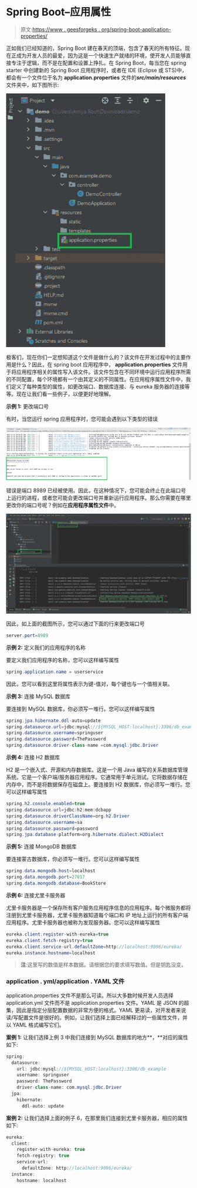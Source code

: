 # Spring Boot–应用属性

> 原文:[https://www . geesforgeks . org/spring-boot-application-properties/](https://www.geeksforgeeks.org/spring-boot-application-properties/)

正如我们已经知道的，Spring Boot 建在春天的顶端，包含了春天的所有特征。现在正成为开发人员的最爱，因为这是一个快速生产就绪的环境，使开发人员能够直接专注于逻辑，而不是在配置和设置上挣扎。在 Spring Boot，每当您在 spring starter 中创建新的 Spring Boot 应用程序时，或者在 IDE (Eclipse 或 STS)中，都会有一个文件位于名为 **application.properties** 文件的***src/main/resources***文件夹中，如下图所示:

![](img/706dc3e294e7aaca874f108155365626.png)

极客们，现在你们一定想知道这个文件是做什么的？该文件在开发过程中的主要作用是什么？因此，在 spring boot 应用程序中， **application.properties** 文件用于将应用程序相关的属性写入该文件。该文件包含在不同环境中运行应用程序所需的不同配置，每个环境都有一个由其定义的不同属性。在应用程序属性文件中，我们定义了每种类型的属性，如更改端口、数据库连接、与 eureka 服务器的连接等等。现在让我们看一些例子，以便更好地理解。

**示例 1:** 更改端口号

有时，当您运行 spring 应用程序时，您可能会遇到以下类型的错误

![](img/5b7ddad0b0dc6277ad3c80129bdc3e65.png)

错误是端口 8989 已经被使用。因此，在这种情况下，您可能会终止在此端口号上运行的进程，或者您可能会更改端口号并重新运行应用程序。那么你需要在哪里更改你的端口号呢？例如在**应用程序属性文件**中。

![](img/45fca8c5fd77a1f0ac7fb06739918b3e.png)

因此，如上面的截图所示，您可以通过下面的行来更改端口号

```java
server.port=8989
```

**示例 2:** 定义我们的应用程序的名称

要定义我们应用程序的名称，您可以这样编写属性

```java
spring.application.name = userservice
```

因此，您可以看到这里将属性表示为键-值对，每个键也与一个值相关联。

**示例 3:** 连接 MySQL 数据库

要连接到 MySQL 数据库，你必须写一堆行。您可以这样编写属性

```java
spring.jpa.hibernate.ddl-auto=update
spring.datasource.url=jdbc:mysql://${MYSQL_HOST:localhost}:3306/db_example
spring.datasource.username=springuser
spring.datasource.password=ThePassword
spring.datasource.driver-class-name =com.mysql.jdbc.Driver
```

**示例 4:** 连接 H2 数据库

H2 是一个嵌入式、开源和内存数据库。这是一个用 Java 编写的关系数据库管理系统。它是一个客户端/服务器应用程序。它通常用于单元测试。它将数据存储在内存中，而不是将数据保存在磁盘上。要连接到 H2 数据库，你必须写一堆行。您可以这样编写属性

```java
spring.h2.console.enabled=true
spring.datasource.url=jdbc:h2:mem:dcbapp
spring.datasource.driverClassName=org.h2.Driver
spring.datasource.username=sa
spring.datasource.password=password
spring.jpa.database-platform=org.hibernate.dialect.H2Dialect
```

**示例 5:** 连接 MongoDB 数据库

要连接蒙古数据库，你必须写一堆行。您可以这样编写属性

```java
spring.data.mongodb.host=localhost
spring.data.mongodb.port=27017
spring.data.mongodb.database=BookStore
```

**示例 6:** 连接尤里卡服务器

尤里卡服务器是一个保存所有客户服务应用程序信息的应用程序。每个微服务都将注册到尤里卡服务器，尤里卡服务器知道每个端口和 IP 地址上运行的所有客户端应用程序。尤里卡服务器也被称为发现服务器。您可以这样编写属性

```java
eureka.client.register-with-eureka=true
eureka.client.fetch-registry=true
eureka.client.service-url.defaultZone=http://localhost:9096/eureka/
eureka.instance.hostname=localhost
```

> **注**:这里写的数值是样本数据。请根据您的要求填写数值。但是钥匙没变。

### application . yml/application . YAML 文件

application.properties 文件不是那么可读。所以大多数时候开发人员选择 application.yml 文件而不是 application.properties 文件。YAML 是 JSON 的超集，因此是指定分层配置数据的非常方便的格式。YAML 更易读，对开发者来说读/写配置文件是很好的。例如，让我们选择上面已经解释过的一些属性文件，并以 YAML 格式编写它们。

**案例 1:** 让我们选择上例 3 中我们连接到 MySQL 数据库的地方**，**对应的属性如下:

```java
spring:
  datasource:
    url: jdbc:mysql://${MYSQL_HOST:localhost}:3306/db_example
    username: springuser
    password: ThePassword
    driver-class-name: com.mysql.jdbc.Driver
  jpa:
    hibernate:
      ddl-auto: update
```

**案例 2:** 让我们选择上面的例子 6，在那里我们连接到尤里卡服务器，相应的属性如下:

```java
eureka:
  client:
    register-with-eureka: true
    fetch-registry: true
    service-url:
      defaultZone: http://localhost:9096/eureka/
  instance:
    hostname: localhost
```